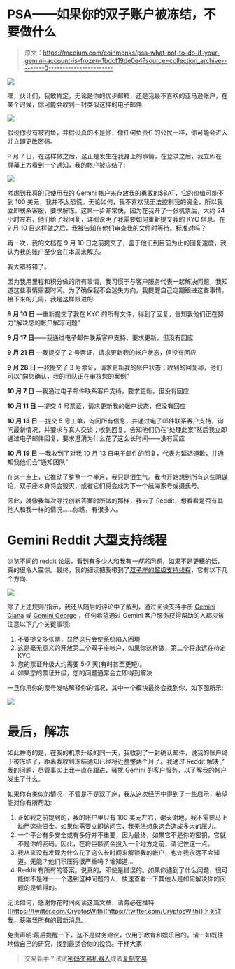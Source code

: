 # PSA——如果你的双子账户被冻结，不要做什么

> 原文：<https://medium.com/coinmonks/psa-what-not-to-do-if-your-gemini-account-is-frozen-1bdcf19de0e4?source=collection_archive---------0----------------------->

![](img/fa2850864bb4141732aa6bf1a5662650.png)

嘿，伙计们，我敢肯定，无论是你的优步邮箱，还是我最不喜欢的亚马逊账户，在某个时候，你可能会收到一封类似这样的电子邮件:

![](img/b63ede6f23a3bfb6eb7f550a1678eb47.png)

假设你没有被钓鱼，并假设真的不是你，像任何负责任的公民一样，你可能会进入并立即更改密码。

9 月 7 日，在这样做之后，这正是发生在我身上的事情，在登录之后，我立即在屏幕上方看到一个通知，我的帐户被冻结了:

![](img/547affcb06658fbfb1848c92d9146608.png)

考虑到我真的只使用我的 Gemini 帐户来存放我的勇敢的$BAT，它的价值可能不到 100 美元，我并不太恐慌。无论如何，我不喜欢我无法控制我的资金，所以我立即联系客服，要求解冻。这第一步非常快，因为在我开了一张机票后，大约 24 小时左右，他们给了我回复，详细说明了我需要如何重新提交我的 KYC 信息。在 9 月 10 日这样做之后，我被告知在他们审查我的文件时等待。标准对吗？

再一次，我的文档在 9 月 10 日之前提交了，鉴于他们到目前为止的回复速度，我认为我的账户至少会在本周末解冻。

我大错特错了。

因为我用里程和积分做的所有事情，我习惯于与客户服务代表一起解决问题，我知道这些事情需要时间。为了确保我不会迷失方向，我提醒自己定期跟进这些事情。接下来的几周，我是这样跟进的:

**9 月 10 日** —重新提交了我在 KYC 的所有文件，得到了回复，告知我他们正在努力“解决您的帐户解冻问题”

**9 月 17 日**——我通过电子邮件联系客户支持，要求更新，但没有回应

**9 月 21 日** —我提交了 2 号票证，请求更新我的帐户状态，但没有回应

**9 月 28 日** —我提交了 3 号票证，请求更新我的帐户状态；收到的回复称，他们可以“向您确认，我的团队正在审核您的案例”

**10 月 7 日** —我通过电子邮件联系客户支持，要求更新，但没有回应

**10 月 11 日** —提交 4 号票证，请求更新我的帐户状态，但没有回应

**10 月 13 日** —提交 5 号工单，询问所有信息，并通过电子邮件联系客户支持，询问最新情况，并要求与真人交谈；收到回复，告知他们仍在“处理此案”然后我立即通过电子邮件回复，要求澄清为什么花了这么长时间——没有回应

**10 月 19 日** —我收到了对我 10 月 13 日电子邮件的回复，代表为延迟道歉，并通知我他们会“通知团队”

在这一点上，它推动了整整一个半月，我只是很生气。我也开始想到所有这些阴谋论，双子座本身将会毁灭，或者它们将会成为下一个航海家号或摄氏号。

因此，就像我每次寻找创新答案时所做的那样，我去了 Reddit，想看看是否有其他人和我一样的情况……你瞧，有很多人。

# Gemini Reddit 大型支持线程

浏览不同的 reddit 论坛，看到有多少人和我有*一样的*问题，如果不是更糟的话，真的很令人震惊。最终，我的细读把我带到了[双子座的超级支持线程](https://www.reddit.com/r/Gemini/comments/xutq0t/post_support_requests_here_gemini_support/)，它有以下几个方向:

![](img/3d5d4ba86f6369fa461da21678afa810.png)

除了上述规则/指示，我还从随后的评论中了解到，通过阅读支持手册 [Gemini Giana](https://www.reddit.com/user/Gemini_Gianna/) 或 [Gemini George](https://www.reddit.com/user/Gemini_George) ，任何希望通过 Gemini 客户服务获得帮助的人都应该注意以下几个关键事项:

1.  不要提交多张票，显然这只会使系统陷入困境
2.  这是毫无意义的开放第二个双子座帐户，如果你这样做，第二个将永远在待定 KYC
3.  您的票证升级大约需要 5-7 天(有时甚至更短)。
4.  如果您的票证升级，您的问题通常会立即得到解决

一旦你用你的票号发帖解释你的情况，其中一个模块最终会找到你，如下图所示:

![](img/891be13cbb14e3e7bd5f09a1687adc51.png)

# 最后，解冻

如此神奇的是，在我的机票升级的同一天，我收到了一封确认邮件，说我的账户终于被冻结了，距离我收到冻结通知已经将近整整两个月了。我通过 Reddit 解决了我的问题，尽管事实上我一直在跟进，骚扰 Gemini 的客户服务，以了解我的帐户发生了什么。

如果你有类似的情况，不管是不是双子座，我从这次经历中得到了一些启示，希望能对你有所帮助:

1.  正如我之前提到的，我的账户里只有 100 美元左右，谢天谢地，我不需要马上动用这些资金。如果你需要立即访问它，我无法想象这会造成多大的压力。
2.  一个平台有多安全或有多好并不重要，因为最终，如果它不是你的密钥，它就不是你的密码。因此，在将巨额资金投入一个地方之前，请记住这一点。
3.  我从来没有发现为什么花了这么长时间来解锁我的帐户，也许我永远不会知道。无能？他们积压得很严重吗？谁知道…
4.  Reddit 有所有的答案。说真的。即使是错误的。如果你遇到了什么问题，很可能你不是唯一一个遇到这种问题的人，快速查看一下其他人是如何解决你的问题的是值得的。

无论如何，感谢你花时间阅读这篇文章，请务必在推特([https://twitter.com/CryptosWith](https://twitter.com/CryptosWith))上关注我，获取我所有的最新消息。

免责声明:最后提醒一下，这不是财务建议，仅用于教育和娱乐目的。请一如既往地做自己的研究，找到最适合你的投资。干杯大家！

> 交易新手？试试[密码交易机器人](/coinmonks/crypto-trading-bot-c2ffce8acb2a)或者[复制交易](/coinmonks/top-10-crypto-copy-trading-platforms-for-beginners-d0c37c7d698c)